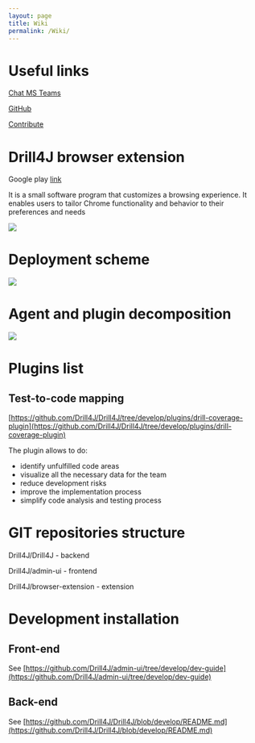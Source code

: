 ```yaml
---
layout: page
title: Wiki
permalink: /Wiki/
---
```


# Useful links

[Chat MS Teams](https://teams.microsoft.com/l/team/19%3a193e223ed7f7454ab21c44b0f607b02f%40thread.skype/conversations?groupId=8864428e-aa21-4db2-9010-e929b8ac92b3&tenantId=b41b72d0-4e9f-4c26-8a69-f949f367c91d)

[GitHub](https://github.com/Drill4J)

[Contribute](https://contribute.epam.com/products/136)

# Drill4J browser extension
Google play [link](https://chrome.google.com/webstore/detail/drill4j-browser-extension/lhlkfdlgddnmbhhlcopcliflikibeplm?hl=ru)

It is a small software program that customizes a browsing experience. It enables users to tailor Chrome functionality and behavior to their preferences and needs

![](https://user-images.githubusercontent.com/45354520/59715780-41f82880-921d-11e9-8727-bbf6d1c2ff94.png)


# Deployment scheme
![](https://user-images.githubusercontent.com/45354520/59715411-715a6580-921c-11e9-85a9-ccf98ae337d1.png)


# Agent and plugin decomposition
![](https://user-images.githubusercontent.com/45354520/59715781-41f82880-921d-11e9-8fa9-16ee969b06ec.png)



# Plugins list
## Test-to-code mapping
[https://github.com/Drill4J/Drill4J/tree/develop/plugins/drill-coverage-plugin](https://github.com/Drill4J/Drill4J/tree/develop/plugins/drill-coverage-plugin)

The plugin allows to do:

* identify unfulfilled code areas
* visualize all the necessary data for the team
* reduce development risks
* improve the implementation process
* simplify code analysis and testing process

# GIT repositories structure


Drill4J/Drill4J - backend

Drill4J/admin-ui - frontend

Drill4J/browser-extension - extension


# Development installation

## Front-end
See [https://github.com/Drill4J/admin-ui/tree/develop/dev-guide](https://github.com/Drill4J/admin-ui/tree/develop/dev-guide)


## Back-end
See [https://github.com/Drill4J/Drill4J/blob/develop/README.md](https://github.com/Drill4J/Drill4J/blob/develop/README.md)

